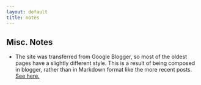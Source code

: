 ```yaml
---
layout: default
title: notes
---
```


## Misc. Notes

- The site was transferred from Google Blogger, so most of the oldest pages have a slightly different style.  This is a result of being composed in blogger, rather than in Markdown format like the more recent posts.  [See here.](/2017/06/05/new-blog-location)

